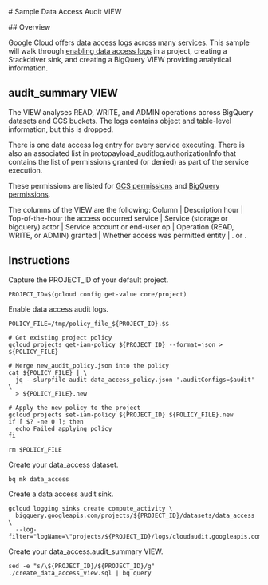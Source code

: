 # Sample Data Access Audit VIEW

## Overview

Google Cloud offers data access logs across many [services](https://cloud.google.com/logging/docs/audit/services).
This sample will walk through [enabling data access logs](https://cloud.google.com/logging/docs/audit/configure-data-access)
in a project, creating a Stackdriver sink, and creating a BigQuery VIEW providing analytical information.

## audit_summary VIEW

The VIEW analyses READ, WRITE, and ADMIN operations across BigQuery datasets and GCS buckets. The logs
contains object and table-level information, but this is dropped.

There is one data access log entry for every service executing. There is also an associated
list in protopayload_auditlog.authorizationInfo that contains the list of permissions
granted (or denied) as part of the service execution.

These permissions are listed for [GCS permissions](https://cloud.google.com/storage/docs/access-control/iam-permissions) and
[BigQuery permissions](https://cloud.google.com/bigquery/docs/access-control#bq-permissions).

The columns of the VIEW are the following:
Column | Description
hour | Top-of-the-hour the access occurred
service | Service (storage or bigquery)
actor | Service account or end-user
op | Operation (READ, WRITE, or ADMIN)
granted | Whether access was permitted
entity | <project>.<GSC bucket> or <project>.<BigQuery dataset>

## Instructions

Capture the PROJECT_ID of your default project.

    PROJECT_ID=$(gcloud config get-value core/project)

Enable data access audit logs.

    POLICY_FILE=/tmp/policy_file_${PROJECT_ID}.$$
    
    # Get existing project policy
    gcloud projects get-iam-policy ${PROJECT_ID} --format=json > ${POLICY_FILE}
    
    # Merge new_audit_policy.json into the policy
    cat ${POLICY_FILE} | \
      jq --slurpfile audit data_access_policy.json '.auditConfigs=$audit' \
      > ${POLICY_FILE}.new
    
    # Apply the new policy to the project
    gcloud projects set-iam-policy ${PROJECT_ID} ${POLICY_FILE}.new
    if [ $? -ne 0 ]; then
      echo Failed applying policy
    fi
    
    rm $POLICY_FILE

Create your data_access dataset.

    bq mk data_access

Create a data access audit sink.

    gcloud logging sinks create compute_activity \
      bigquery.googleapis.com/projects/${PROJECT_ID}/datasets/data_access \
      --log-filter="logName=\"projects/${PROJECT_ID}/logs/cloudaudit.googleapis.com%2Fdata_access\""

Create your data_access.audit_summary VIEW.

    sed -e "s/\${PROJECT_ID}/${PROJECT_ID}/g" ./create_data_access_view.sql | bq query

